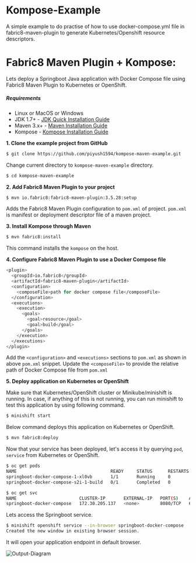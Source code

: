 # Kompose-Example
A simple example to do practise of how to use docker-compose.yml file in fabric8-maven-plugin to generate Kubernetes/Openshift resource descriptors.

# Fabric8 Maven Plugin + Kompose:
Lets deploy a Springboot Java application with Docker Compose file using Fabric8 Maven Plugin to Kubernetes or OpenShift.

##### Requirements
* Linux or MacOS or Windows
* JDK 1.7+ - [JDK Quick Installation Guide](http://openjdk.java.net/install/)
* Maven 3.x+ - [Maven Installation Guide](http://www.baeldung.com/install-maven-on-windows-linux-mac) 
* Kompose - [Kompose Installation Guide](/docs/installation.md)

__1. Clone the example project from GitHub__
```bash
$ git clone https://github.com/piyush1594/kompose-maven-example.git
```

Change current directory to `kompose-maven-example` directory.
```bash
$ cd kompose-maven-example
```

__2. Add Fabric8 Maven Plugin to your project__     
```bash
$ mvn io.fabric8:fabric8-maven-plugin:3.5.28:setup
```

Adds the Fabric8 Maven Plugin configuration to `pom.xml` of project. `pom.xml` is manifest or deployment descriptor file of a maven project.

__3. Install Kompose through Maven__
```bash
$ mvn fabric8:install
```

This command installs the `kompose` on the host.

__4. Configure Fabric8 Maven Plugin to use a Docker Compose file__
```bash
<plugin>
  <groupId>io.fabric8</groupId>
  <artifactId>fabric8-maven-plugin</artifactId>
  <configuration>
    <composeFile>path for docker compose file</composeFile>
  </configuration>
  <executions>
    <execution>
      <goals>
        <goal>resource</goal>
        <goal>build</goal>
      </goals>
    </execution>
  </executions>
</plugin>
```

Add the `<configuration>` and `<executions>` sections to `pom.xml` as shown in above `pom.xml` snippet. Update the `<composeFile>` to provide the relative path of Docker Compose file from `pom.xml`

__5. Deploy application on Kubernetes or OpenShift__

 Make sure that Kubernetes/OpenShift cluster or Minikube/minishift is running. In case, if anything of this is not running, you can run minishift to test this application by using following command. 
```bash
$ minishift start
```

 Below command deploys this application on Kubernetes or OpenShift.
```bash
$ mvn fabric8:deploy  
```

Now that your service has been deployed, let's access it by querying `pod`, `service` from Kubernetes or OpenShift.
```bash
$ oc get pods
NAME                                    READY     STATUS      RESTARTS   AGE
springboot-docker-compose-1-xl0vb       1/1       Running     0          5m
springboot-docker-compose-s2i-1-build   0/1       Completed   0          7m
```

```bash
$ oc get svc
NAME                        CLUSTER-IP       EXTERNAL-IP   PORT(S)    AGE
springboot-docker-compose   172.30.205.137   <none>        8080/TCP   6m
```

Lets access the Springboot service.
```bash
$ minishift openshift service --in-browser springboot-docker-compose
Created the new window in existing browser session.
```

It will open your application endpoint in default browser.

![Output-Diagram](/docs/images/kompose-maven-output-diagram.png)

